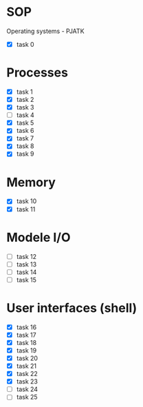 # SOP
Operating systems - PJATK
- [x] task  0
# Processes
- [x] task  1
- [x] task  2
- [x] task  3
- [ ] task  4
- [x] task  5
- [x] task  6
- [x] task  7
- [x] task  8
- [x] task  9
# Memory
- [x] task  10
- [x] task  11
# Modele I/O
- [ ] task  12
- [ ] task  13
- [ ] task  14
- [ ] task  15
# User interfaces (shell)
- [x] task  16
- [x] task  17
- [x] task  18
- [x] task  19
- [x] task  20
- [x] task  21
- [x] task  22
- [x] task  23
- [ ] task  24
- [ ] task  25
